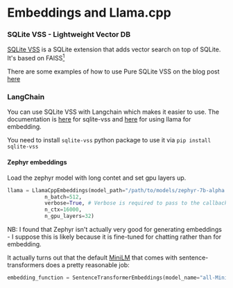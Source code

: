 # Embeddings and Llama.cpp

### SQLite VSS - Lightweight Vector DB

[SQLite VSS](https://github.com/asg017/sqlite-vss) is a SQLite extension that adds vector search on top of SQLite. It's based on FAISS[<sup>1</sup>](https://observablehq.com/@asg017/introducing-sqlite-vss)

There are some examples of how to use Pure SQLite VSS on the blog post [here](https://observablehq.com/@asg017/introducing-sqlite-vss)

### LangChain

You can use SQLite VSS with Langchain which makes it easier to use. The documentation is [here](https://python.langchain.com/docs/integrations/vectorstores/sqlitevss) for sqlite-vss and [here](https://python.langchain.com/docs/integrations/text_embedding/llamacpp) for using llama for embedding.

You need to install `sqlite-vss` python package to use it via `pip install sqlite-vss`

#### Zephyr embeddings

Load the zephyr model with long contet and set gpu layers up.

```python
llama = LlamaCppEmbeddings(model_path="/path/to/models/zephyr-7b-alpha.Q5_K_M.gguf", 
            n_batch=512,
            verbose=True, # Verbose is required to pass to the callback manager
            n_ctx=16000,
            n_gpu_layers=32)
```

NB: I found that Zephyr isn't actually very good for generating embeddings - I suppose this is likely because it is fine-tuned for chatting rather than for embedding.

It actually turns out that the default [MiniLM](https://huggingface.co/sentence-transformers/all-MiniLM-L6-v2) that comes with sentence-transformers does a pretty reasonable job:

```python
embedding_function = SentenceTransformerEmbeddings(model_name="all-MiniLM-L6-v2")
```